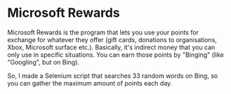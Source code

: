 # Microsoft Rewards

Microsoft Rewards is the program that lets you use your points for exchange for whatever they offer (gift cards, donations to organisations, Xbox, Microsoft surface etc.).
Basically, it's indirect money that you can only use in specific situations.
You can earn those points by "Binging" (like "Googling", but on Bing).

So, I made a Selenium script that searches 33 random words on Bing, so you can gather the maximum amount of points each day.

